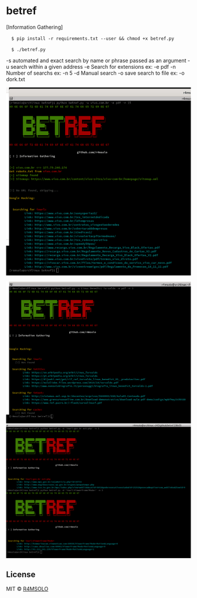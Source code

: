 # betref
[Information Gathering]

```
  $ pip install -r requirements.txt --user && chmod +x betref.py
```
```
  $ ./betref.py
```

-s automated and exact search by name or phrase passed as an argument
-u search within a given address
-e Search for extensions ex: -e pdf
-n Number of searchs ex: -n 5
-d Manual search
-o save search to file ex: -o dork.txt

 ![](img/1.png)
 
 ![](img/2.png)	![](img/3.png)


## License

MIT © [R4MSOLO](https://r4msolo.github.io)<br/>

